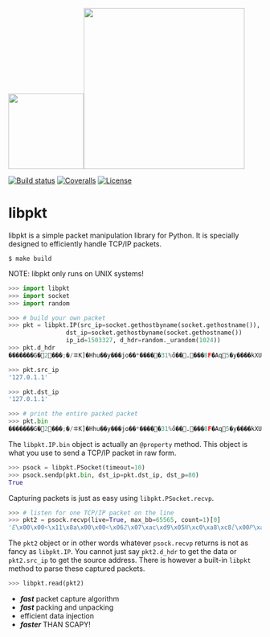 
<img src="https://thumbs.dreamstime.com/b/oriental-pitcher-vector-drawing-ancient-jug-east-style-30405033.jpg" width="150"><img src="https://www.python.org/static/community_logos/python-logo-master-v3-TM.png" width="320"/>

 [![Build status](https://ci.appveyor.com/api/projects/status/pjxh5g91jpbh7t84?svg=true)](https://ci.appveyor.com/project/tygerbytes/resourcefitness) 
[![Coveralls](https://coveralls.io/repos/github/tygerbytes/ResourceFitness/badge.svg?branch=master)](https://coveralls.io/github/tygerbytes/ResourceFitness?branch=master) 
[![License](https://img.shields.io/badge/License-BSD%202--Clause-orange.svg)](https://opensource.org/licenses/BSD-2-Clause)
<br>
# libpkt

libpkt is a simple packet manipulation library for Python. It is specially designed to
efficiently handle TCP/IP packets. 

```
$ make build
```

NOTE: libpkt only runs on UNIX systems!

```python
>>> import libpkt
>>> import socket
>>> import random

>>> # build your own packet
>>> pkt = libpkt.IP(src_ip=socket.gethostbyname(socket.gethostname()), 
                dst_ip=socket.gethostbyname(socket.gethostname())
                ip_id=1503327, d_hdr=random._urandom(1024))
>>> pkt.d_hdr
�������G�2���;�/ꖛK]�Hhu��y���jo��*�����31%ő��.���8F�Aq5�y����kXUUtG�SҠ��«T�Ġk�lɆ��M��D%�qBn��_˝P�{?�L��r-x��X����,@�+��^>|;ЍA�vJ+g�

>>> pkt.src_ip
'127.0.1.1'

>>> pkt.dst_ip 
'127.0.1.1'

>>> # print the entire packed packet
>>> pkt.bin
�������G�2���;�/ꖛK]�Hhu��y���jo��*�����31%ő��.���8F�Aq5�y����kXUUtG�SҠ��«T�Ġk�lɆ��M��D%�qBn��_˝P�{?�L��r-x��X����,@�+��^>|;ЍA�vJ+g��������G�2����������G�2���;�/ꖛK]�Hhu��y���jo��*�����31%ő��.���8F�Aq5�y����kXUUtG�SҠ��«T�Ġk�lɆ��M��D%�qBn��_˝P�{?�L��r-x��X����,@�+��^>|;ЍA�vJ+g�
```
The `libpkt.IP.bin` object is actually an `@property` method. This object is what you 
use to send a TCP/IP packet in raw form.

```python
>>> psock = libpkt.PSocket(timeout=10)
>>> psock.sendp(pkt.bin, dst_ip=pkt.dst_ip, dst_p=80)
True
```
Capturing packets is just as easy using `libpkt.PSocket.recvp`.

```python
>>> # listen for one TCP/IP packet on the line
>>> pkt2 = psock.recvp(live=True, max_bb=65565, count=1)[0]
'E\x00\x00<\x11\x8a\x00\x00<\x062\x07\xac\xd9\x05N\xc0\xa8\xc8[\x00P\xacL\xdb\x92\xca0\xcd\x86R\x14\xa0\x12\xeb b\x9e\x00\x00\x02\x04\x05d\x04\x02\x08\n\xa20\xf5\x07|\x969\x8a\x01\x03\x03\x08'
```

The `pkt2` object or in other words whatever `psock.recvp` returns is not as fancy
as `libpkt.IP`. You cannot just say `pkt2.d_hdr` to get the data or `pkt2.src_ip` to
get the source address. There is however a built-in `libpkt` method to
parse these captured packets.

```python
>>> libpkt.read(pkt2)
```


  * ***fast*** packet capture algorithm
  * ***fast*** packing and unpacking
  * efficient data injection
  * ***faster*** THAN SCAPY!



